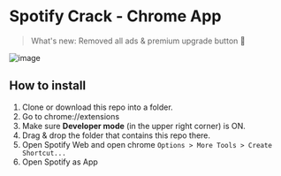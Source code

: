 # Spotify Crack - Chrome App

> What's new: Removed all ads & premium upgrade button 🎉


![image](https://user-images.githubusercontent.com/13378059/64559117-1c8c3e00-d378-11e9-9adf-ee96ae82b6eb.png)


## How to install

1. Clone or download this repo into a folder.
1. Go to chrome://extensions
2. Make sure **Developer mode** (in the upper right corner) is ON.
3. Drag & drop the folder that contains this repo there.
4. Open Spotify Web and open chrome `Options > More Tools > Create Shortcut...`
5. Open Spotify as App
